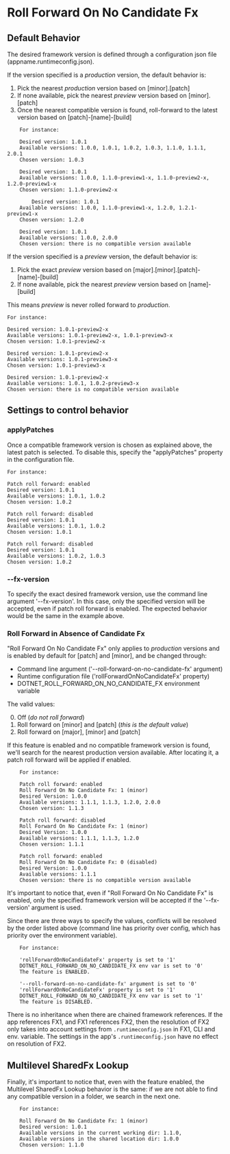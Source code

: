 # Roll Forward On No Candidate Fx

## Default Behavior

The desired framework version is defined through a configuration json file (appname.runtimeconfig.json).

If the version specified is a _production_ version, the default behavior is:
1) Pick the nearest _production_ version based on [minor].[patch]
2) If none available, pick the nearest _preview_ version based on [minor].[patch]
3) Once the nearest compatible version is found, roll-forward to the latest version based on [patch]-[name]-[build]

```
	For instance:

	Desired version: 1.0.1
	Available versions: 1.0.0, 1.0.1, 1.0.2, 1.0.3, 1.1.0, 1.1.1, 2.0.1
	Chosen version: 1.0.3

	Desired version: 1.0.1
	Available versions: 1.0.0, 1.1.0-preview1-x, 1.1.0-preview2-x, 1.2.0-preview1-x
	Chosen version: 1.1.0-preview2-x

        Desired version: 1.0.1
	Available versions: 1.0.0, 1.1.0-preview1-x, 1.2.0, 1.2.1-preview1-x
	Chosen version: 1.2.0

	Desired version: 1.0.1
	Available versions: 1.0.0, 2.0.0
	Chosen version: there is no compatible version available
```

If the version specified is a _preview_ version, the default behavior is:
1) Pick the exact _preview_ version based on [major].[minor].[patch]-[name]-[build]
2) If none available, pick the nearest _preview_ version based on [name]-[build]

This means _preview_ is never rolled forward to _production_.

	For instance:

	Desired version: 1.0.1-preview2-x
	Available versions: 1.0.1-preview2-x, 1.0.1-preview3-x
	Chosen version: 1.0.1-preview2-x

	Desired version: 1.0.1-preview2-x
	Available versions: 1.0.1-preview3-x
	Chosen version: 1.0.1-preview3-x

	Desired version: 1.0.1-preview2-x
	Available versions: 1.0.1, 1.0.2-preview3-x
	Chosen version: there is no compatible version available

## Settings to control behavior
### applyPatches
Once a compatible framework version is chosen as explained above, the latest patch is selected. To disable this, specify the "applyPatches" property in the configuration file.

	For instance:

	Patch roll forward: enabled
	Desired version: 1.0.1
	Available versions: 1.0.1, 1.0.2
	Chosen version: 1.0.2

	Patch roll forward: disabled
	Desired version: 1.0.1
	Available versions: 1.0.1, 1.0.2
	Chosen version: 1.0.1

	Patch roll forward: disabled
	Desired version: 1.0.1
	Available versions: 1.0.2, 1.0.3
	Chosen version: 1.0.2

### --fx-version
To specify the exact desired framework version, use the command line argument '--fx-version'. In this case, only the specified version will be accepted, even if patch roll forward is enabled. The expected behavior would be the same in the example above.

### Roll Forward in Absence of Candidate Fx

"Roll Forward On No Candidate Fx" only applies to _production_ versions and is enabled by default for [patch] and [minor], and be changed through:
- Command line argument ('--roll-forward-on-no-candidate-fx' argument)
- Runtime configuration file ('rollForwardOnNoCandidateFx' property)
- DOTNET_ROLL_FORWARD_ON_NO_CANDIDATE_FX environment variable

The valid values:

0) Off  (_do not roll forward_)
1) Roll forward on [minor] and [patch]  (_this is the default value_)
2) Roll forward on [major], [minor] and [patch]

If this feature is enabled and no compatible framework version is found, we'll search for the nearest production version available. After locating it, a patch roll forward will be applied if enabled.
```
	For instance:

	Patch roll forward: enabled
	Roll Forward On No Candidate Fx: 1 (minor)
	Desired Version: 1.0.0
	Available versions: 1.1.1, 1.1.3, 1.2.0, 2.0.0
	Chosen version: 1.1.3

	Patch roll forward: disabled
	Roll Forward On No Candidate Fx: 1 (minor)
	Desired Version: 1.0.0
	Available versions: 1.1.1, 1.1.3, 1.2.0
	Chosen version: 1.1.1

	Patch roll forward: enabled
	Roll Forward On No Candidate Fx: 0 (disabled)
	Desired Version: 1.0.0
	Available versions: 1.1.1
	Chosen version: there is no compatible version available
```

It's important to notice that, even if "Roll Forward On No Candidate Fx" is enabled, only the specified framework version will be accepted if the '--fx-version' argument is used.

Since there are three ways to specify the values, conflicts will be resolved by the order listed above (command line has priority over config, which has priority over the environment variable).
```
	For instance:

	'rollForwardOnNoCandidateFx' property is set to '1'
	DOTNET_ROLL_FORWARD_ON_NO_CANDIDATE_FX env var is set to '0'
	The feature is ENABLED.

	'--roll-forward-on-no-candidate-fx' argument is set to '0'
	'rollForwardOnNoCandidateFx' property is set to '1'
	DOTNET_ROLL_FORWARD_ON_NO_CANDIDATE_FX env var is set to '1'
	The feature is DISABLED.
```

There is no inheritance when there are chained framework references. If the app references FX1, and FX1 references FX2, then the resolution of FX2 only takes into account settings from `.runtimeconfig.json` in FX1, CLI and env. variable. The settings in the app's `.runtimeconfig.json` have no effect on resolution of FX2.

## Multilevel SharedFx Lookup

Finally, it's important to notice that, even with the feature enabled, the Multilevel SharedFx Lookup behavior is the same: if we are not able to find any compatible version in a folder, we search in the next one.
```
	For instance:

	Roll Forward On No Candidate Fx: 1 (minor)
	Desired version: 1.0.1
	Available versions in the current working dir: 1.1.0,
	Available versions in the shared location dir: 1.0.0
	Chosen version: 1.1.0
```
